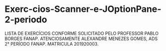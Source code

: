 # Exerc-cios-Scanner-e-JOptionPane-2-periodo
LISTA DE EXERCÍCIOS CONFORME SOLICITADO PELO PROFESSOR PABLO BORGES FANAP. ATENCIOSAMENTE ALEXANDRE MENEZES GOMES, ADS 2° PERÍODO FANAP. MATRICULA 201920003.
